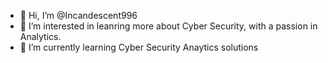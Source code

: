 - 👋 Hi, I’m @Incandescent996
- 👀 I’m interested in leanring more about Cyber Security, with a passion in Analytics.
- 🌱 I’m currently learning Cyber Security Anaytics solutions


<!---
Incandescent996/Incandescent996 is a ✨ special ✨ repository because its `README.md` (this file) appears on your GitHub profile.
You can click the Preview link to take a look at your changes.
--->
